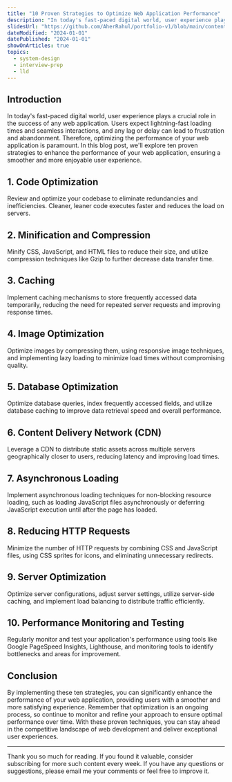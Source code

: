 ```yaml
---
title: "10 Proven Strategies to Optimize Web Application Performance"
description: "In today's fast-paced digital world, user experience plays a crucial role in the success of any web application. Users expect lightning-fast loading times and seamless interactions, and any lag or delay can lead to frustration and abandonment. Therefore, optimizing the performance of your web application is paramount. In this blog post, we'll explore ten proven strategies to enhance the performance of your web application, ensuring a smoother and more enjoyable user experience."
slidesUrl: "https://github.com/AherRahul/portfolio-v1/blob/main/content/articles/web-application-performance.md"
dateModified: "2024-01-01"
datePublished: "2024-01-01"
showOnArticles: true
topics:
  - system-design
  - interview-prep
  - lld
---
```


## Introduction
In today's fast-paced digital world, user experience plays a crucial role in the success of any web application. Users expect lightning-fast loading times and seamless interactions, and any lag or delay can lead to frustration and abandonment. Therefore, optimizing the performance of your web application is paramount. In this blog post, we'll explore ten proven strategies to enhance the performance of your web application, ensuring a smoother and more enjoyable user experience.

## 1. Code Optimization
Review and optimize your codebase to eliminate redundancies and inefficiencies. Cleaner, leaner code executes faster and reduces the load on servers.

## 2. Minification and Compression
Minify CSS, JavaScript, and HTML files to reduce their size, and utilize compression techniques like Gzip to further decrease data transfer time.

## 3. Caching
Implement caching mechanisms to store frequently accessed data temporarily, reducing the need for repeated server requests and improving response times.

## 4. Image Optimization
Optimize images by compressing them, using responsive image techniques, and implementing lazy loading to minimize load times without compromising quality.

## 5. Database Optimization
Optimize database queries, index frequently accessed fields, and utilize database caching to improve data retrieval speed and overall performance.

## 6. Content Delivery Network (CDN)
Leverage a CDN to distribute static assets across multiple servers geographically closer to users, reducing latency and improving load times.

## 7. Asynchronous Loading
Implement asynchronous loading techniques for non-blocking resource loading, such as loading JavaScript files asynchronously or deferring JavaScript execution until after the page has loaded.

## 8. Reducing HTTP Requests
Minimize the number of HTTP requests by combining CSS and JavaScript files, using CSS sprites for icons, and eliminating unnecessary redirects.

## 9. Server Optimization
Optimize server configurations, adjust server settings, utilize server-side caching, and implement load balancing to distribute traffic efficiently.

## 10. Performance Monitoring and Testing
Regularly monitor and test your application's performance using tools like Google PageSpeed Insights, Lighthouse, and monitoring tools to identify bottlenecks and areas for improvement.

## Conclusion
By implementing these ten strategies, you can significantly enhance the performance of your web application, providing users with a smoother and more satisfying experience. Remember that optimization is an ongoing process, so continue to monitor and refine your approach to ensure optimal performance over time. With these proven techniques, you can stay ahead in the competitive landscape of web development and deliver exceptional user experiences.





















---

Thank you so much for reading. If you found it valuable, consider subscribing for more such content every week. If you have any questions or suggestions, please email me your comments or feel free to improve it.

